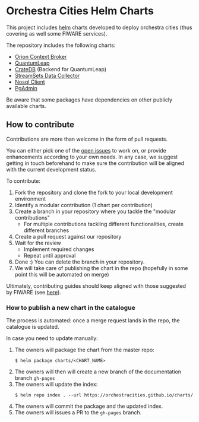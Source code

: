 # Orchestra Cities Helm Charts

This project includes [helm](https://helm.sh/) charts developed to deploy
orchestra cities (thus covering as well some FIWARE services).

The repository includes the following charts:

-   [Orion Context Broker](charts/orion)
-   [QuantumLeap](charts/quantumleap)
-   [CrateDB](charts/crate) (Backend for QuantumLeap)
-   [StreamSets Data Collector](charts/datacollector)
-   [Nosql Client](charts/nosqlclient)
-   [PgAdmin](charts/pgadmin-chart)

Be aware that some packages have dependencies on other publicly available
charts.

## How to contribute

Contributions are more than welcome in the form of pull requests.

You can either pick one of the
[open issues](https://github.com/orchestracities/charts/issues) to work on, or
provide enhancements according to your own needs. In any case, we suggest
getting in touch beforehand to make sure the contribution will be aligned with
the current development status.

To contribute:

1. Fork the repository and clone the fork to your local development environment
1. Identify a modular contribution (1 chart per contribution)
1. Create a branch in your repository where you tackle the "modular
   contributions"
    - For multiple contributions tackling different functionalities, create
      different branches
1. Create a pull request against our repository
1. Wait for the review
    - Implement required changes
    - Repeat until approval
1. Done :) You can delete the branch in your repository.
1. We will take care of publishing the chart in the repo (hopefully in some
   point this will be automated on merge)

Ultimately, contributing guides should keep aligned with those suggested by
FIWARE (see
[here](https://github.com/Fiware/developmentGuidelines/blob/master/external_contributions.mediawiki)).

### How to publish a new chart in the catalogue

The process is automated: once a merge request lands in the repo, the catalogue
is updated.

In case you need to update manually:

1. The owners will package the chart from the master repo:
    ```
    $ helm package charts/<CHART_NAME>
    ```
1. The owners will then will create a new branch of the documentation branch
   `gh-pages`
1. The owners will update the index:
    ```
    $ helm repo index . --url https://orchestracities.github.io/charts/
    ```
1. The owners will commit the package and the updated index.
1. The owners will issues a PR to the `gh-pages` branch.
